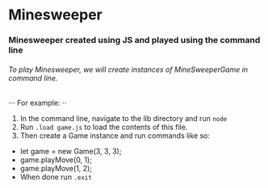 # Minesweeper
### Minesweeper created using JS and played using the command line

###### To play Minesweeper, we will create instances of MineSweeperGame in command line.
⋅⋅⋅ For example: ⋅⋅
1. In the command line, navigate to the lib directory and run `node`
2. Run `.load game.js` to load the contents of this file.
3. Then create a Game instance and run commands like so:
- let game = new Game(3, 3, 3);
- game.playMove(0, 1);
- game.playMove(1, 2);
- When done run `.exit`